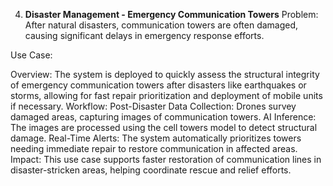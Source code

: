 4. **Disaster Management - Emergency Communication Towers**
Problem: After natural disasters, communication towers are often damaged, causing significant delays in emergency response efforts.

Use Case:

Overview: The system is deployed to quickly assess the structural integrity of emergency communication towers after disasters like earthquakes or storms, allowing for fast repair prioritization and deployment of mobile units if necessary.
Workflow:
Post-Disaster Data Collection: Drones survey damaged areas, capturing images of communication towers.
AI Inference: The images are processed using the cell towers model to detect structural damage.
Real-Time Alerts: The system automatically prioritizes towers needing immediate repair to restore communication in affected areas.
Impact: This use case supports faster restoration of communication lines in disaster-stricken areas, helping coordinate rescue and relief efforts.
